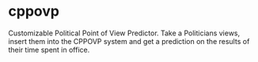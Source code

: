 # cppovp
Customizable Political Point of View Predictor. Take a Politicians views, insert them into the CPPOVP system and get a prediction on the results of their time spent in office.
